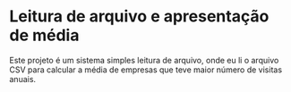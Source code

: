 # Leitura de arquivo e apresentação de média

Este projeto é um sistema simples leitura de arquivo, onde eu li o arquivo CSV para calcular a média de empresas que teve maior número de visitas anuais.
